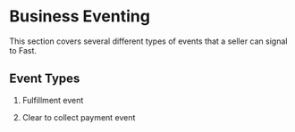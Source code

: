 # Business Eventing

This section covers several different types of events that a seller can signal to Fast.

## Event Types

1. Fulfillment event

2. Clear to collect payment event
